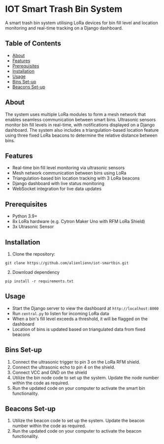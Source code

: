 # IOT Smart Trash Bin System

A smart trash bin system utilising LoRa devices for bin fill level and location monitoring and real-time tracking on a Django dashboard.

## Table of Contents

- [About](#about)
- [Features](#features)
- [Prerequisites](#prerequisites)
- [Installation](#installation)
- [Usage](#usage)
- [Bins Set-up](#bins-set-up)
- [Beacons Set-up](#beacons-set-up)

## About

The system uses multiple LoRa modules to form a mesh network that enables seamless communication between smart bins. Ultrasonic sensors monitor bin fill levels in real-time, with notifications displayed on a Django dashboard. The system also includes a triangulation-based location feature using three fixed LoRa beacons to determine the relative distance between bins.

## Features

- Real-time bin fill level monitoring via ultrasonic sensors
- Mesh network communication between bins using LoRa
- Triangulation-based bin location tracking with 3 LoRa beacons
- Django dashboard with live status monitoring
- WebSocket integration for live data updates

## Prerequisites

- Python 3.9+
- 8x LoRa hardware (e.g. Cytron Maker Uno with RFM LoRa Shield)
- 3x Utrasonic Sensor

## Installation

1. Clone the repository:
```
git clone https://github.com/alienlienn/iot-smartbin.git
```
2. Download dependency
```
pip install -r requirements.txt
```

## Usage

- Start the Django server to view the dashboard at `http://localhost:8000`
- Run `central.py` to listen for incoming LoRa data
- When a bin's fill level exceeds a threshold, it will be flagged on the dashboard
- Location of bins is updated based on triangulated data from fixed beacons

## Bins Set-up
1. Connect the ultrasonic trigger to pin 3 on the LoRa RFM shield.
2. Connect the ultrasonic echo to pin 4 on the shield.
3. Connect VCC and GND on the shield
4. Utilize the bin node code to set up the system. Update the node number within the code as required.
5. Run the updated code on your computer to activate the smart bin functionality.

## Beacons Set-up
1. Utilize the beacon code to set up the system. Update the beacon number within the code as required.
2. Run the updated code on your computer to activate the beacon functionality.


